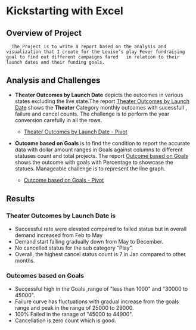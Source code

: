 # Kickstarting with Excel

## Overview of Project
      The Project is to write a report based on the analysis and visualization that I create for the Louise’s play Fever fundraising goal to find out different campaigns fared   in relation to their launch dates and their funding goals. 

## Analysis and Challenges
- **Theater Outcomes by Launch Date** depicts the outcomes in various states excluding the live state.The report [Theater Outcomes by Launch Date](https://github.com/raajasrini/kickstarter-analysis/blob/main/resources/Theater_Outcomes_vs_Launch.png) shows the **Theater** Category monthly outcomes with sucessfull , failure and cancel counts. The challenge is to perform the year conversion carefully in all the rows.

    - [Theater Outcomes by Launch Date - Pivot ](https://github.com/raajasrini/kickstarter-analysis/blob/main/resources/pic1-step10-pivottable-confirmation.png)
 
- **Outcome based on Goals**  is to find the condition to report the accurate data with dollar amount ranges in Goals against columns to different statuses count and total projects. The report [Outcome based on Goals](https://github.com/raajasrini/kickstarter-analysis/blob/main/resources/Outcomes_vs_Goals.png) shows the outcome with goals with Percentage to showcase the statues. Manageable challenge is to represent the line graph.

   - [Outcome based on Goals - Pivot ](https://github.com/raajasrini/kickstarter-analysis/blob/main/resources/outcome_vs_goal_table-pivot.png)
 

## Results
### Theater Outcomes by Launch Date is 
-	Successful rate were elevated compared to failed status but in overall demand increased from Feb to May 
- Demand start falling gradually down from May to December.
-	No cancelled status for the sub category “Play”.
- Overall, the highest cancel status count is 7 in Jan compared to other months.

###  Outcomes based on Goals 
-	Successful high in the Goals ,range of "less than 1000" and "30000 to 45000".
-	Failure curve has fluctuations with gradual increase from the goals range and peak in the range of 25000 to 29000. 
- 100% Failed in the ranage of "45000 to 44900".
- Cancellation is zero count which is good.

